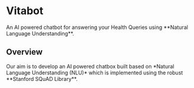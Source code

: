# Vitabot

<p> An AI powered chatbot for answering your Health Queries using **Natural Language Understanding**.</p>

## Overview

<p> Our aim is to develop an AI powered chatbox built based on *Natural Language Understanding (NLU)* which is implemented using the robust **Stanford SQuAD Library**.</p>

